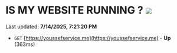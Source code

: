 # IS MY WEBSITE RUNNING ? [![](https://img.shields.io/static/v1?label=Sponsor&message=%E2%9D%A4&logo=GitHub&color=%23fe8e86)](https://github.com/sponsors/Youssef-Lehmam)

Last updated: **7/14/2025, 7:21:20 PM**

- `GET` [https://youssefservice.me](https://youssefservice.me) - **Up** (363ms)
